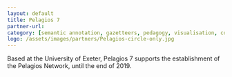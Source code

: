```yaml
---
layout: default
title: Pelagios 7
partner-url: 
category: [semantic annotation, gazetteers, pedagogy, visualisation, collaboration]
logo: /assets/images/partners/Pelagios-circle-only.jpg
---
```


Based at the University of Exeter, Pelagios 7 supports the establishment of the Pelagios Network, until the end of 2019.